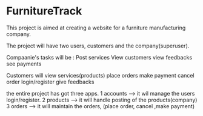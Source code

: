 # FurnitureTrack
This project is aimed at creating a website for a furniture manufacturing company. 

The project will have two users, customers and the company(superuser).

Compaanie's tasks will be :
    Post services
    View customers
    view feedbacks
    see payments

Customers will
    view services(products)
    place orders
    make payment
    cancel order
    login/register
    give feedbacks


the entire project has got three apps. 
 1 accounts
            --> it wil manage the users login/register.
 2 products --> it will handle posting of the products(company)
  3 orders --> it will maintain the orders, (place order, cancel ,make payment)